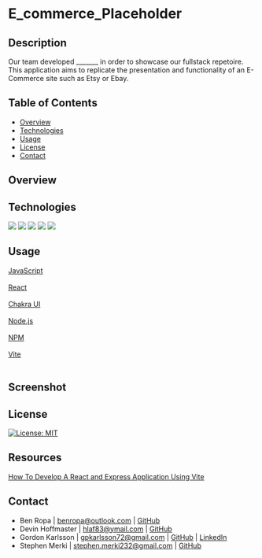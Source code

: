 # E_commerce_Placeholder

## Description
Our team developed _______ in order to showcase our fullstack repetoire. This application aims to replicate the presentation and functionality of an E-Commerce site such as Etsy or Ebay.

## Table of Contents
* [Overview](#overview)
* [Technologies](#technologies)
* [Usage](#usage)
* [License](#license)
* [Contact](#contact)

## Overview

## Technologies

<img src="https://img.shields.io/badge/Vite-B73BFE?style=for-the-badge&logo=vite&logoColor=FFD62E" /> <img src="https://img.shields.io/badge/npm-CB3837?style=for-the-badge&logo=npm&logoColor=white" />
<img src="https://img.shields.io/badge/Node.js-339933?style=for-the-badge&logo=nodedotjs&logoColor=white" />
<img src="https://img.shields.io/badge/React-20232A?style=for-the-badge&logo=react&logoColor=61DAFB" />
<img src="https://img.shields.io/badge/Chakra--UI-319795?style=for-the-badge&logo=chakra-ui&logoColor=white" />

## Usage
[JavaScript](https://img.shields.io/badge/JavaScript-323330?style=for-the-badge&logo=javascript&logoColor=F7DF1E)<br /><br />
[React](https://img.shields.io/badge/React-20232A?style=for-the-badge&logo=react&logoColor=61DAFB)<br /><br />
[Chakra UI](https://img.shields.io/badge/Chakra--UI-319795?style=for-the-badge&logo=chakra-ui&logoColor=white)<br /><br />
[Node.js](https://img.shields.io/badge/Node.js-339933?style=for-the-badge&logo=nodedotjs&logoColor=white)<br /><br />
[NPM](https://img.shields.io/badge/npm-CB3837?style=for-the-badge&logo=npm&logoColor=white)<br /><br />
[Vite](https://img.shields.io/badge/Vite-B73BFE?style=for-the-badge&logo=vite&logoColor=FFD62E)<br /><br />

## Screenshot

## License
[![License: MIT](https://img.shields.io/badge/License-MIT-yellow.svg)](https://opensource.org/licenses/MIT)

## Resources
[How To Develop A React and Express Application Using Vite](https://medium.com/@fredimanuelb/how-to-develop-a-react-and-express-application-using-vite-a493f3e844f5)

## Contact
* Ben Ropa | benropa@outlook.com | [GitHub](https://github.com/BenRopa)
* Devin Hoffmaster | hlaf83@ymail.com | [GitHub](https://github.com/HoffmasterDevin)
* Gordon Karlsson | gpkarlsson72@gmail.com | [GitHub](https://github.com/gpkarlsson) | [LinkedIn](https://www.linkedin.com/in/gordon-karlsson)
* Stephen Merki | stephen.merki232@gmail.com | [GitHub](https://github.com/stev232)
